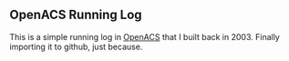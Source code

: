 ## OpenACS Running Log

This is a simple running log in [OpenACS](http://openacs.org) that I built back in 2003. Finally importing it to github, just because.
